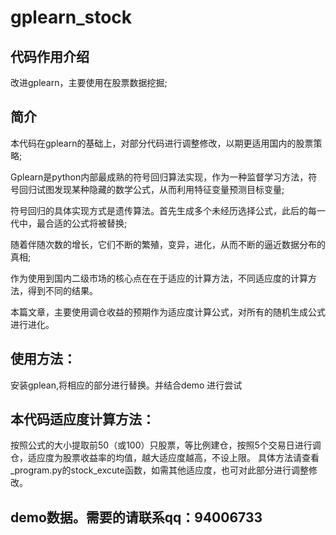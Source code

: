 # gplearn_stock
## 代码作用介绍 
 改进gplearn，主要使用在股票数据挖掘;
## 简介
 本代码在gplearn的基础上，对部分代码进行调整修改，以期更适用国内的股票策略;
 
 Gplearn是python内部最成熟的符号回归算法实现，作为一种监督学习方法，符号回归试图发现某种隐藏的数学公式，从而利用特征变量预测目标变量;
 
 
 符号回归的具体实现方式是遗传算法。首先生成多个未经历选择公式，此后的每一代中，最合适的公式将被替换;
 
 
 随着伴随次数的增长，它们不断的繁殖，变异，进化，从而不断的逼近数据分布的真相;
 
 
 作为使用到国内二级市场的核心点在在于适应的计算方法，不同适应度的计算方法，得到不同的结果。
 
 
 本篇文章，主要使用调仓收益的预期作为适应度计算公式，对所有的随机生成公式进行进化。
 

## 使用方法：
 安装gplean,将相应的部分进行替换。并结合demo 进行尝试
## 本代码适应度计算方法：
 按照公式的大小提取前50（或100）只股票，等比例建仓，按照5个交易日进行调仓，适应度为股票收益率的均值，越大适应度越高，不设上限。
 具体方法请查看_program.py的stock_excute函数，如需其他适应度，也可对此部分进行调整修改。
## demo数据。需要的请联系qq：94006733
